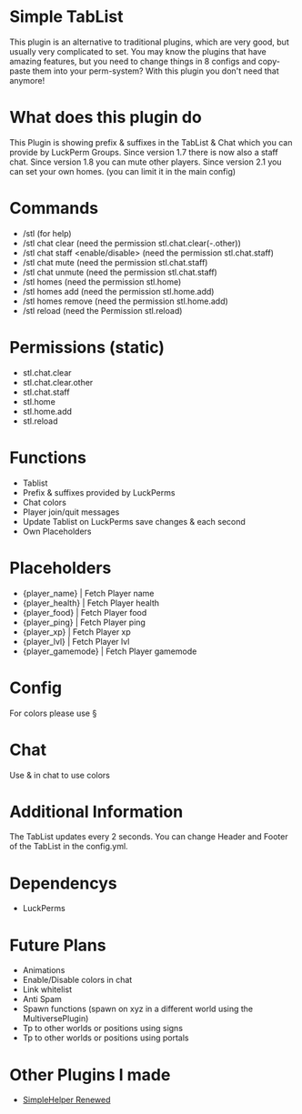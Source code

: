 # Simple TabList
 This plugin is an alternative to traditional plugins, which are very good, but usually very complicated to set.
 You may know the plugins that have amazing features, but you need to change things in 8 configs and copy-paste them into your perm-system? With this plugin you don't need that anymore!

# What does this plugin do
 This Plugin is showing prefix & suffixes in the TabList & Chat which you can provide by LuckPerm Groups.
 Since version 1.7 there is now also a staff chat.
 Since version 1.8 you can mute other players.
 Since version 2.1 you can set your own homes. (you can limit it in the main config)

# Commands
 - /stl (for help)
 - /stl chat clear <Username> (need the permission stl.chat.clear(-.other))
 - /stl chat staff <enable/disable> (need the permission stl.chat.staff)
 - /stl chat mute (need the permission stl.chat.staff)
 - /stl chat unmute (need the permission stl.chat.staff)
 - /stl homes <HomeName> (need the permission stl.home)
 - /stl homes add <HomeName> (need the permission stl.home.add)
 - /stl homes remove <HomeName> (need the permission stl.home.add)
 - /stl reload (need the Permission stl.reload)
  
# Permissions (static)
 - stl.chat.clear
 - stl.chat.clear.other
 - stl.chat.staff
 - stl.home
 - stl.home.add
 - stl.reload

# Functions
 - Tablist
 - Prefix & suffixes provided by LuckPerms
 - Chat colors
 - Player join/quit messages
 - Update Tablist on LuckPerms save changes & each second
 - Own Placeholders
  
# Placeholders
 - {player_name} | Fetch Player name
 - {player_health} | Fetch Player health
 - {player_food} | Fetch Player food
 - {player_ping} | Fetch Player ping
 - {player_xp} | Fetch Player xp
 - {player_lvl} | Fetch Player lvl
 - {player_gamemode} | Fetch Player gamemode

# Config
 For colors please use §

# Chat
 Use & in chat to use colors

# Additional Information
The TabList updates every 2 seconds.
You can change Header and Footer of the TabList in the config.yml.

# Dependencys
 - LuckPerms

# Future Plans
 - Animations
 - Enable/Disable colors in chat
 - Link whitelist
 - Anti Spam
 - Spawn functions (spawn on xyz in a different world using the MultiversePlugin)
 - Tp to other worlds or positions using signs
 - Tp to other worlds or positions using portals

# Other Plugins I made
 - [SimpleHelper Renewed](https://www.spigotmc.org/resources/simple-helper-renewed.96948/)
